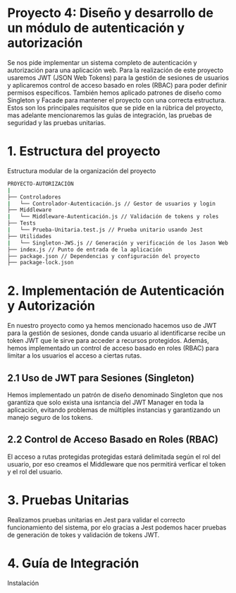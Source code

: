 # Proyecto 4: Diseño y desarrollo de un módulo de autenticación y autorización 
Se nos pide implementar un sistema completo de autenticación y autorización para una aplicación web. Para la realización de este proyecto usaremos JWT (JSON Web Tokens) para la gestión de sesiones de usuarios y aplicaremos control de acceso basado en roles (RBAC) para poder definir permisos específicos. También hemos aplicado patrones de diseño como Singleton y Facade para mantener el proyecto con una correcta estructura. Estos son los principales requisitos que se pide en la rúbrica del proyecto, mas adelante mencionaremos las guías de integración, las pruebas de seguridad y las pruebas unitarias.

# 1. Estructura del proyecto
Estructura modular de la organización del proyecto

```bash
PROYECTO-AUTORIZACIÓN
|
├── Controladores
|   └── Controlador-Autenticación.js // Gestor de usuarios y login
├── Middleware
|   └── Middleware-Autenticación.js // Validación de tokens y roles
├── Tests
|   └── Prueba-Unitaria.test.js // Prueba unitario usando Jest
├── Utilidades
|   └── Singleton-JWS.js // Generación y verificación de los Jason Web Tokens
├── index.js // Punto de entrada de la aplicación
├── package.json // Dependencias y configuración del proyecto
├── package-lock.json
```

# 2. Implementación de Autenticación y Autorización
En nuestro proyecto como ya hemos mencionado hacemos uso de JWT para la gestión de sesiones, donde canda usuario al identificarse recibe un token JWT que le sirve para acceder a recursos protegidos. Además, hemos implementado un control de acceso basado en roles (RBAC) para limitar a los usuarios el acceso a ciertas rutas.
## 2.1 Uso de JWT para Sesiones (Singleton)
Hemos implementado un patrón de diseño denominado Singleton que nos garantiza que solo exista una isntancia del JWT Manager en toda la aplicación, evitando problemas de múltiples instancias y garantizando un manejo seguro de los tokens.
## 2.2 Control de Acceso Basado en Roles (RBAC)
El acceso a rutas protegidas protegidas estará delimitada según el rol del usuario, por eso creamos el Middleware que nos permitirá verficar el token y el rol del usuario.

# 3. Pruebas Unitarias
Realizamos pruebas unitarias en Jest para validar el correcto funcionamiento del sistema, por elo gracias a Jest podemos hacer pruebas de generación de tokes y validación de tokens JWT.

# 4. Guía de Integración 
Instalación 

